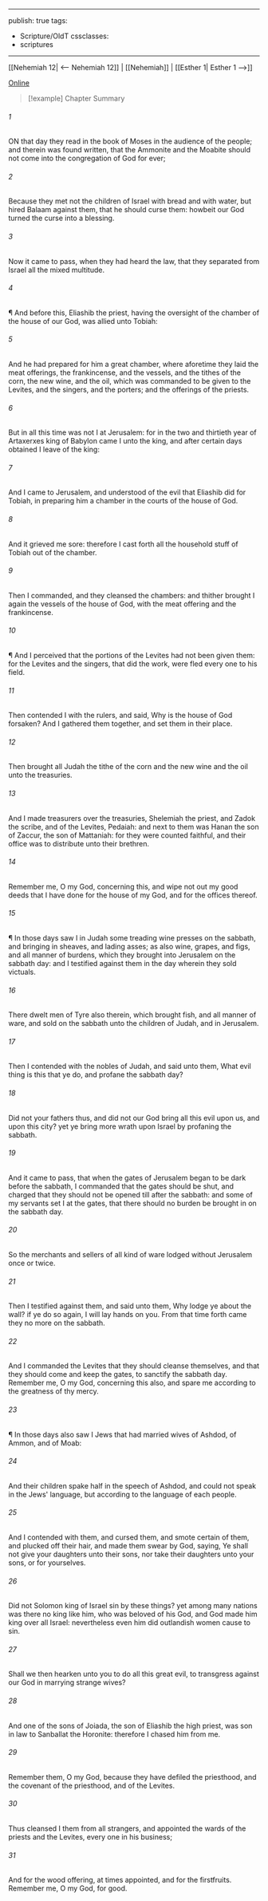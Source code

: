 

---
publish: true
tags:
  - Scripture/OldT
cssclasses:
  - scriptures
---
[[Nehemiah 12| <-- Nehemiah 12]] | [[Nehemiah]] | [[Esther 1| Esther 1 -->]]

[Online](https://churchofjesuschrist.org/study/scriptures/ot/neh/13?lang=eng)

>[!example] Chapter Summary
>
###### 1
ON that day they read in the book of Moses in the audience of the people; and therein was found written, that the Ammonite and the Moabite should not come into the congregation of God for ever;
###### 2
Because they met not the children of Israel with bread and with water, but hired Balaam against them, that he should curse them: howbeit our God turned the curse into a blessing.
###### 3
Now it came to pass, when they had heard the law, that they separated from Israel all the mixed multitude.
###### 4
¶ And before this, Eliashib the priest, having the oversight of the chamber of the house of our God, was allied unto Tobiah:
###### 5
And he had prepared for him a great chamber, where aforetime they laid the meat offerings, the frankincense, and the vessels, and the tithes of the corn, the new wine, and the oil, which was commanded to be given to the Levites, and the singers, and the porters; and the offerings of the priests.
###### 6
But in all this time was not I at Jerusalem: for in the two and thirtieth year of Artaxerxes king of Babylon came I unto the king, and after certain days obtained I leave of the king:
###### 7
And I came to Jerusalem, and understood of the evil that Eliashib did for Tobiah, in preparing him a chamber in the courts of the house of God.
###### 8
And it grieved me sore: therefore I cast forth all the household stuff of Tobiah out of the chamber.
###### 9
Then I commanded, and they cleansed the chambers: and thither brought I again the vessels of the house of God, with the meat offering and the frankincense.
###### 10
¶ And I perceived that the portions of the Levites had not been given them: for the Levites and the singers, that did the work, were fled every one to his field.
###### 11
Then contended I with the rulers, and said, Why is the house of God forsaken?  And I gathered them together, and set them in their place.
###### 12
Then brought all Judah the tithe of the corn and the new wine and the oil unto the treasuries.
###### 13
And I made treasurers over the treasuries, Shelemiah the priest, and Zadok the scribe, and of the Levites, Pedaiah: and next to them was Hanan the son of Zaccur, the son of Mattaniah: for they were counted faithful, and their office was to distribute unto their brethren.
###### 14
Remember me, O my God, concerning this, and wipe not out my good deeds that I have done for the house of my God, and for the offices thereof.
###### 15
¶ In those days saw I in Judah some treading wine presses on the sabbath, and bringing in sheaves, and lading asses; as also wine, grapes, and figs, and all manner of burdens, which they brought into Jerusalem on the sabbath day: and I testified against them in the day wherein they sold victuals.
###### 16
There dwelt men of Tyre also therein, which brought fish, and all manner of ware, and sold on the sabbath unto the children of Judah, and in Jerusalem.
###### 17
Then I contended with the nobles of Judah, and said unto them, What evil thing is this that ye do, and profane the sabbath day?
###### 18
Did not your fathers thus, and did not our God bring all this evil upon us, and upon this city?  yet ye bring more wrath upon Israel by profaning the sabbath.
###### 19
And it came to pass, that when the gates of Jerusalem began to be dark before the sabbath, I commanded that the gates should be shut, and charged that they should not be opened till after the sabbath: and some of my servants set I at the gates, that there should no burden be brought in on the sabbath day.
###### 20
So the merchants and sellers of all kind of ware lodged without Jerusalem once or twice.
###### 21
Then I testified against them, and said unto them, Why lodge ye about the wall?  if ye do so again, I will lay hands on you.  From that time forth came they no more on the sabbath.
###### 22
And I commanded the Levites that they should cleanse themselves, and that they should come and keep the gates, to sanctify the sabbath day.  Remember me, O my God, concerning this also, and spare me according to the greatness of thy mercy.
###### 23
¶ In those days also saw I Jews that had married wives of Ashdod, of Ammon, and of Moab:
###### 24
And their children spake half in the speech of Ashdod, and could not speak in the Jews' language, but according to the language of each people.
###### 25
And I contended with them, and cursed them, and smote certain of them, and plucked off their hair, and made them swear by God, saying, Ye shall not give your daughters unto their sons, nor take their daughters unto your sons, or for yourselves.
###### 26
Did not Solomon king of Israel sin by these things?  yet among many nations was there no king like him, who was beloved of his God, and God made him king over all Israel: nevertheless even him did outlandish women cause to sin.
###### 27
Shall we then hearken unto you to do all this great evil, to transgress against our God in marrying strange wives?
###### 28
And one of the sons of Joiada, the son of Eliashib the high priest, was son in law to Sanballat the Horonite: therefore I chased him from me.
###### 29
Remember them, O my God, because they have defiled the priesthood, and the covenant of the priesthood, and of the Levites.
###### 30
Thus cleansed I them from all strangers, and appointed the wards of the priests and the Levites, every one in his business;
###### 31
And for the wood offering, at times appointed, and for the firstfruits.  Remember me, O my God, for good.



